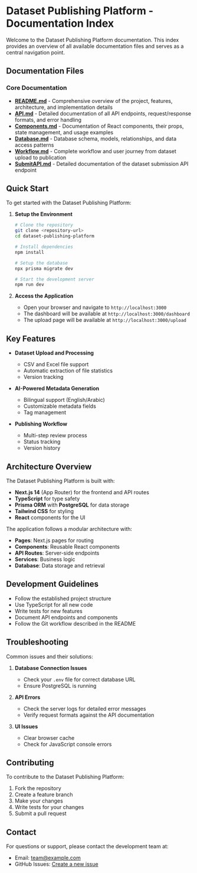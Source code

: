# Dataset Publishing Platform - Documentation Index

Welcome to the Dataset Publishing Platform documentation. This index provides an overview of all available documentation files and serves as a central navigation point.

## Documentation Files

### Core Documentation

- [**README.md**](./README.md) - Comprehensive overview of the project, features, architecture, and implementation details
- [**API.md**](./API.md) - Detailed documentation of all API endpoints, request/response formats, and error handling
- [**Components.md**](./Components.md) - Documentation of React components, their props, state management, and usage examples
- [**Database.md**](./Database.md) - Database schema, models, relationships, and data access patterns
- [**Workflow.md**](./Workflow.md) - Complete workflow and user journey from dataset upload to publication
- [**SubmitAPI.md**](./SubmitAPI.md) - Detailed documentation of the dataset submission API endpoint

## Quick Start

To get started with the Dataset Publishing Platform:

1. **Setup the Environment**
   ```bash
   # Clone the repository
   git clone <repository-url>
   cd dataset-publishing-platform

   # Install dependencies
   npm install

   # Setup the database
   npx prisma migrate dev

   # Start the development server
   npm run dev
   ```

2. **Access the Application**
   - Open your browser and navigate to `http://localhost:3000`
   - The dashboard will be available at `http://localhost:3000/dashboard`
   - The upload page will be available at `http://localhost:3000/upload`

## Key Features

- **Dataset Upload and Processing**
  - CSV and Excel file support
  - Automatic extraction of file statistics
  - Version tracking

- **AI-Powered Metadata Generation**
  - Bilingual support (English/Arabic)
  - Customizable metadata fields
  - Tag management

- **Publishing Workflow**
  - Multi-step review process
  - Status tracking
  - Version history

## Architecture Overview

The Dataset Publishing Platform is built with:

- **Next.js 14** (App Router) for the frontend and API routes
- **TypeScript** for type safety
- **Prisma ORM** with **PostgreSQL** for data storage
- **Tailwind CSS** for styling
- **React** components for the UI

The application follows a modular architecture with:

- **Pages**: Next.js pages for routing
- **Components**: Reusable React components
- **API Routes**: Server-side endpoints
- **Services**: Business logic
- **Database**: Data storage and retrieval

## Development Guidelines

- Follow the established project structure
- Use TypeScript for all new code
- Write tests for new features
- Document API endpoints and components
- Follow the Git workflow described in the README

## Troubleshooting

Common issues and their solutions:

1. **Database Connection Issues**
   - Check your `.env` file for correct database URL
   - Ensure PostgreSQL is running

2. **API Errors**
   - Check the server logs for detailed error messages
   - Verify request formats against the API documentation

3. **UI Issues**
   - Clear browser cache
   - Check for JavaScript console errors

## Contributing

To contribute to the Dataset Publishing Platform:

1. Fork the repository
2. Create a feature branch
3. Make your changes
4. Write tests for your changes
5. Submit a pull request

## Contact

For questions or support, please contact the development team at:

- Email: [team@example.com](mailto:team@example.com)
- GitHub Issues: [Create a new issue](https://github.com/example/dataset-publishing-platform/issues) 